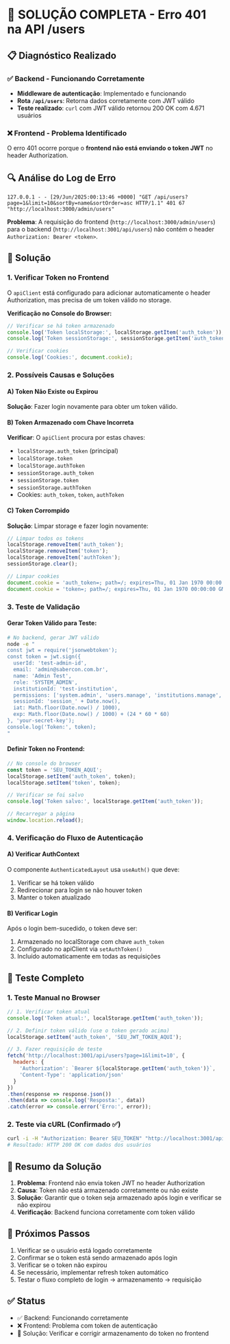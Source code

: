 # 🔧 SOLUÇÃO COMPLETA - Erro 401 na API /users

## 📋 Diagnóstico Realizado

### ✅ Backend - Funcionando Corretamente
- **Middleware de autenticação**: Implementado e funcionando
- **Rota `/api/users`**: Retorna dados corretamente com JWT válido
- **Teste realizado**: `curl` com JWT válido retornou 200 OK com 4.671 usuários

### ❌ Frontend - Problema Identificado
O erro 401 ocorre porque o **frontend não está enviando o token JWT** no header Authorization.

## 🔍 Análise do Log de Erro

```
127.0.0.1 - - [29/Jun/2025:00:13:46 +0000] "GET /api/users?page=1&limit=10&sortBy=name&sortOrder=asc HTTP/1.1" 401 67 "http://localhost:3000/admin/users"
```

**Problema**: A requisição do frontend (`http://localhost:3000/admin/users`) para o backend (`http://localhost:3001/api/users`) não contém o header `Authorization: Bearer <token>`.

## 🔧 Solução

### 1. Verificar Token no Frontend

O `apiClient` está configurado para adicionar automaticamente o header Authorization, mas precisa de um token válido no storage.

**Verificação no Console do Browser:**
```javascript
// Verificar se há token armazenado
console.log('Token localStorage:', localStorage.getItem('auth_token'));
console.log('Token sessionStorage:', sessionStorage.getItem('auth_token'));

// Verificar cookies
console.log('Cookies:', document.cookie);
```

### 2. Possíveis Causas e Soluções

#### A) Token Não Existe ou Expirou
**Solução**: Fazer login novamente para obter um token válido.

#### B) Token Armazenado com Chave Incorreta
**Verificar**: O `apiClient` procura por estas chaves:
- `localStorage.auth_token` (principal)
- `localStorage.token`
- `localStorage.authToken`
- `sessionStorage.auth_token`
- `sessionStorage.token`
- `sessionStorage.authToken`
- Cookies: `auth_token`, `token`, `authToken`

#### C) Token Corrompido
**Solução**: Limpar storage e fazer login novamente:
```javascript
// Limpar todos os tokens
localStorage.removeItem('auth_token');
localStorage.removeItem('token');
localStorage.removeItem('authToken');
sessionStorage.clear();

// Limpar cookies
document.cookie = 'auth_token=; path=/; expires=Thu, 01 Jan 1970 00:00:00 GMT';
document.cookie = 'token=; path=/; expires=Thu, 01 Jan 1970 00:00:00 GMT';
```

### 3. Teste de Validação

#### Gerar Token Válido para Teste:
```bash
# No backend, gerar JWT válido
node -e "
const jwt = require('jsonwebtoken');
const token = jwt.sign({
  userId: 'test-admin-id',
  email: 'admin@sabercon.com.br',
  name: 'Admin Test',
  role: 'SYSTEM_ADMIN',
  institutionId: 'test-institution',
  permissions: ['system.admin', 'users.manage', 'institutions.manage', 'units.manage'],
  sessionId: 'session_' + Date.now(),
  iat: Math.floor(Date.now() / 1000),
  exp: Math.floor(Date.now() / 1000) + (24 * 60 * 60)
}, 'your-secret-key');
console.log('Token:', token);
"
```

#### Definir Token no Frontend:
```javascript
// No console do browser
const token = 'SEU_TOKEN_AQUI';
localStorage.setItem('auth_token', token);
localStorage.setItem('token', token);

// Verificar se foi salvo
console.log('Token salvo:', localStorage.getItem('auth_token'));

// Recarregar a página
window.location.reload();
```

### 4. Verificação do Fluxo de Autenticação

#### A) Verificar AuthContext
O componente `AuthenticatedLayout` usa `useAuth()` que deve:
1. Verificar se há token válido
2. Redirecionar para login se não houver token
3. Manter o token atualizado

#### B) Verificar Login
Após o login bem-sucedido, o token deve ser:
1. Armazenado no localStorage com chave `auth_token`
2. Configurado no apiClient via `setAuthToken()`
3. Incluído automaticamente em todas as requisições

## 🧪 Teste Completo

### 1. Teste Manual no Browser
```javascript
// 1. Verificar token atual
console.log('Token atual:', localStorage.getItem('auth_token'));

// 2. Definir token válido (use o token gerado acima)
localStorage.setItem('auth_token', 'SEU_JWT_TOKEN_AQUI');

// 3. Fazer requisição de teste
fetch('http://localhost:3001/api/users?page=1&limit=10', {
  headers: {
    'Authorization': `Bearer ${localStorage.getItem('auth_token')}`,
    'Content-Type': 'application/json'
  }
})
.then(response => response.json())
.then(data => console.log('Resposta:', data))
.catch(error => console.error('Erro:', error));
```

### 2. Teste via cURL (Confirmado ✅)
```bash
curl -i -H "Authorization: Bearer SEU_TOKEN" "http://localhost:3001/api/users?page=1&limit=10"
# Resultado: HTTP 200 OK com dados dos usuários
```

## 📝 Resumo da Solução

1. **Problema**: Frontend não envia token JWT no header Authorization
2. **Causa**: Token não está armazenado corretamente ou não existe
3. **Solução**: Garantir que o token seja armazenado após login e verificar se não expirou
4. **Verificação**: Backend funciona corretamente com token válido

## 🔄 Próximos Passos

1. Verificar se o usuário está logado corretamente
2. Confirmar se o token está sendo armazenado após login
3. Verificar se o token não expirou
4. Se necessário, implementar refresh token automático
5. Testar o fluxo completo de login → armazenamento → requisição

## ✅ Status

- ✅ Backend: Funcionando corretamente
- ❌ Frontend: Problema com token de autenticação
- 🔧 Solução: Verificar e corrigir armazenamento do token no frontend
